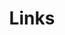 ---
layout: "layouts/links.html"
title: Links
links:
    - title: Michigan State University
      url: https://msu.edu
      description: East Lansing, MI
      dates:
        from: 08/2008
        to: 12/2012
      level: Bachelor
      major: Zoology
    - title: "@rasliche.com"
      url: https://bsky.app/profile/rasliche.bsky.social
    - title: next thing
      url: "#"
---